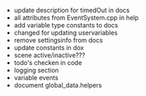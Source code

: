 * update description for timedOut in docs
* all attributes from EventSystem.cpp in help
* add variable type constants to docs
* changed for updating uservariables
* remove settingsinfo from docs
* update constants in dox
* scene active/inactive???
* todo's checken in code
* logging section
* variable events
* document global_data.helpers